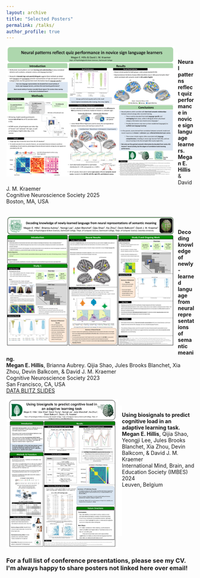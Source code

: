 ```yaml
---
layout: archive
title: "Selected Posters"
permalink: /talks/
author_profile: true
---
```


<img src="/images/Hillis_CNS_Poster_2025.png" align="left" width="450" height="350"/> \
<img src="/images/whitespace.png" align="left" width="10" height="350"/> \
**Neural patterns reflect quiz performance in novice sign language learners.** \
**Megan E. Hillis** & David J. M. Kraemer \
Cognitive Neuroscience Society 2025 \
Boston, MA, USA \
<br clear="left"/>

<img src="/images/Hillis_CNS_Poster_2023.png" align="left" width="450" height="350"/> \
<img src="/images/whitespace.png" align="left" width="10" height="350"/> \
**Decoding knowledge of newly-learned language from neural representations of semantic meaning.** \
**Megan E. Hillis**, Brianna Aubrey. Qijia Shao, Jules Brooks Blanchet, Xia Zhou, Devin Balkcom, & David J. M. Kraemer \
Cognitive Neuroscience Society 2023 \
San Francisco, CA, USA \
[DATA BLITZ SLIDES](https://github.com/megan-hillis/megan-hillis.github.io/blob/f534526cc3b6de53b0c4f0c6cd861593eddf8c69/files/HILLIS%20Session%202%20Data%20Blitz%20Slides.pdf)
<br clear="left"/>


<img src="/images/Hillis_IMBES_Poster_2024._portraitpdf-1-1.png" align="left" width="300" height="400"/> \
<img src="/images/whitespace.png" align="left" width="10" height="350"/> \
**Using biosignals to predict cognitive load in an adaptive learning task.** \
**Megan E. Hillis**, Qijia Shao, Yeongji Lee, Jules Brooks Blanchet, Xia Zhou, Devin Balkcom, & David J. M. Kraemer \
International Mind, Brain, and Education Society (IMBES) 2024 \
Leuven, Belgium \
<br clear="left"/>

### For a full list of conference presentations, please see my CV. I'm always happy to share posters not linked here over email!
